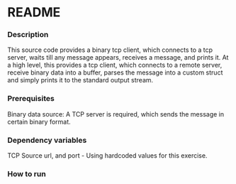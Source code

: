# README

### Description
This source code provides a binary tcp client, which connects to a tcp server, waits till any message appears, receives a message, and prints it.
At a high level, this provides a tcp client, which connects to a remote server, receive binary data into a buffer, parses the message into a custom struct and simply prints it to the standard output stream.

### Prerequisites
Binary data source: A TCP server is required, which sends the message in certain binary format.

### Dependency variables
TCP Source url, and port - Using hardcoded values for this exercise.

### How to run
<TBD>
